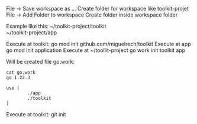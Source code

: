 
File -> Save workspace as ...
   Create folder for workspace like toolkit-projet
File -> Add Folder to workspace
   Create folder inside workspace folder

Example like this:
~/toolkit-project/toolkit   
~/toolkit-project/app

Execute at toolkit:
    go mod init github.com/miguelrech/toolkit
Execute at app
    go mod init application
Execute at ~/toollit-project 
    go work init toolkit app 

Will be created file go.work:

    cat go.work 
    go 1.22.3

    use (
            ./app
            ./toolkit
    )

Execute at toolkit:
git init
